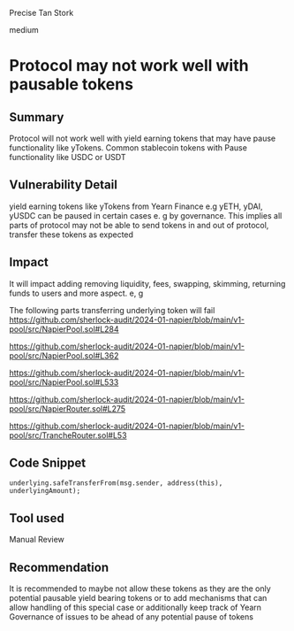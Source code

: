 Precise Tan Stork

medium

# Protocol may not work well with pausable tokens

## Summary
Protocol will not work well with yield earning tokens that may have pause functionality like yTokens. Common stablecoin tokens with Pause functionality like USDC or USDT

## Vulnerability Detail
yield earning tokens like yTokens from Yearn Finance e.g yETH, yDAI, yUSDC can be paused in certain cases e. g by governance. This implies all parts of protocol may not be able to send tokens in and out of protocol, transfer these tokens as expected

## Impact
It will impact adding removing liquidity, fees, swapping, skimming, returning funds to users and more aspect. e, g

The following parts transferring underlying token will fail
https://github.com/sherlock-audit/2024-01-napier/blob/main/v1-pool/src/NapierPool.sol#L284

https://github.com/sherlock-audit/2024-01-napier/blob/main/v1-pool/src/NapierPool.sol#L362

https://github.com/sherlock-audit/2024-01-napier/blob/main/v1-pool/src/NapierPool.sol#L533

https://github.com/sherlock-audit/2024-01-napier/blob/main/v1-pool/src/NapierRouter.sol#L275

https://github.com/sherlock-audit/2024-01-napier/blob/main/v1-pool/src/TrancheRouter.sol#L53


## Code Snippet
```solidity 
underlying.safeTransferFrom(msg.sender, address(this), underlyingAmount);
```

## Tool used
Manual Review

## Recommendation
It is recommended to maybe not allow these tokens as they are the only potential pausable yield bearing tokens or to add mechanisms that can allow handling of this special case or additionally keep track of Yearn Governance of issues to be ahead of any potential pause of tokens
